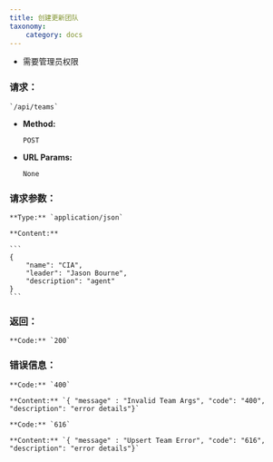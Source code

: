 ```yaml
---
title: 创建更新团队
taxonomy:
    category: docs
---
```


- 需要管理员权限

### 请求：

    `/api/teams`

* **Method:**

    `POST`

* **URL Params:**

    `None`

### 请求参数：

	**Type:** `application/json`
	
	**Content:**

    ```
    {
        "name": "CIA",
        "leader": "Jason Bourne",
        "description": "agent"
    }
	```	

### 返回：

	**Code:** `200`

### 错误信息：

	**Code:** `400`
  	
  	**Content:** `{ "message" : "Invalid Team Args", "code": "400", "description": "error details"}`

	**Code:** `616`
  	
  	**Content:** `{ "message" : "Upsert Team Error", "code": "616", "description": "error details"}`